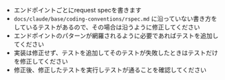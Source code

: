 - エンドポイントごとにrequest specを書きます
- `docs/claude/base/coding-conventions/rspec.md` に沿っていない書き方をしているテストがあるので、その場合は沿うように修正してください
- エンドポイントのパターンが網羅されるように必要であればテストを追加してください
- 実装は修正せず、テストを追加してそのテストが失敗したときはテストだけを修正してください
- 修正後、修正したテストを実行しテストが通ることを確認してください

